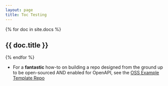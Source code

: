 ```yaml
---
layout: page
title: Toc Testing
---
```


{% for doc in site.docs %}
  <h2>{{ doc.title }}</h2>
{% endfor %}

- For a **fantastic** how-to on building a repo designed from the ground up to be open-sourced AND enabled for OpenAPI, see the [OSS Example Template Repo](https://github.com/therzka/OSS-Example-Repo)
